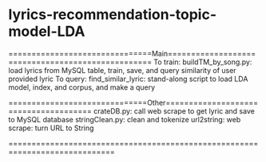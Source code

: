 # lyrics-recommendation-topic-model-LDA
===============================Main==================================================
 To train:  	buildTM_by_song.py:			load lyrics from MySQL table, train, save, and query similarity of user provided lyric
 To query: 		find_similar_lyric:			stand-along script to load LDA model, index, and corpus, and make a query
 
 ==============================Other======================================
 crateDB.py:  		call web scrape to get lyric and save to MySQL database
 stringClean.py:	clean and tokenize
 url2string:		web scrape: turn URL to String
 
 =============================================================================
